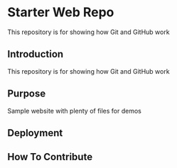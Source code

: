 # Starter Web Repo

This repository is for showing how Git and GitHub work

## Introduction

This repository is for showing how Git and GitHub work

## Purpose

Sample website with plenty of files for demos

## Deployment



## How To Contribute